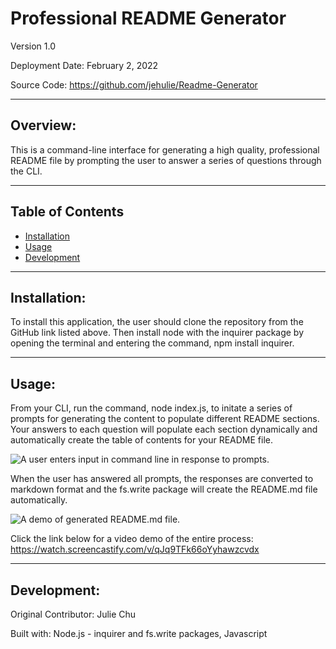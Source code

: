 # Professional README Generator

Version 1.0

Deployment Date: February 2, 2022

Source Code: https://github.com/jehulie/Readme-Generator

---

## Overview:

This is a command-line interface for generating a high quality, professional README file by prompting the user to answer a series of questions through the CLI.

---

  ## Table of Contents
  * [Installation](#installation)
  * [Usage](#usage)
  * [Development](#development)

---

## Installation:

To install this application, the user should clone the repository from the GitHub link listed above. Then install node with the inquirer package by opening the terminal and entering the command, npm install inquirer.

---

## Usage:

From your CLI, run the command, node index.js, to initate a series of prompts for generating the content to populate different README sections. Your answers to each question will populate each section dynamically and automatically create the table of contents for your README file.

![A user enters input in command line in response to prompts.](./Main/assets/demo-readme-cli.gif)

When the user has answered all prompts, the responses are converted to markdown format and the fs.write package will create the README.md file automatically.

![A demo of generated README.md file.](./Main/assets/demo-readme-samplefile.gif)

Click the link below for a video demo of the entire process:<br>
https://watch.screencastify.com/v/qJq9TFk66oYyhawzcvdx

---

## Development:

Original Contributor: Julie Chu

Built with: Node.js - inquirer and fs.write packages, Javascript